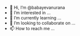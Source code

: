 - 👋 Hi, I’m @babayevanurana
- 👀 I’m interested in ...
- 🌱 I’m currently learning ...
- 💞️ I’m looking to collaborate on ...
- 📫 How to reach me ...

<!---
babayevanurana/babayevanurana is a ✨ special ✨ repository because its `README.md` (this file) appears on your GitHub profile.
You can click the Preview link to take a look at your changes.
--->
